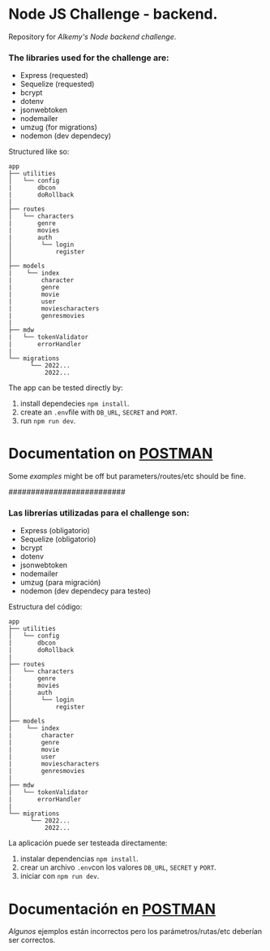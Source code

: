 # Node JS Challenge - backend.

Repository for _Alkemy's Node backend challenge_.

### The libraries used for the challenge are:

- Express (requested)
- Sequelize (requested)
- bcrypt
- dotenv
- jsonwebtoken
- nodemailer
- umzug (for migrations)
- nodemon (dev dependecy)

Structured like so:

```
app
├── utilities
│   └── config
|       dbcon
|       doRollback
|
├── routes
│   └── characters
|       genre
|       movies
|       auth
│        └── login
│            register
│
├── models
|    └── index
|        character
|        genre
|        movie
|        user
|        moviescharacters
|        genresmovies
|
├── mdw
|   └── tokenValidator
|       errorHandler
|
└── migrations
      └── 2022...
          2022...
```

The app can be tested directly by:

1. install dependecies `npm install`.
2. create an `.env`file with `DB_URL`, `SECRET` and `PORT`.
3. run `npm run dev`.

# Documentation on [POSTMAN](https://documenter.getpostman.com/view/22824785/VUjTmPey)

Some _examples_ might be off but parameters/routes/etc should be fine.

##########################

### Las librerías utilizadas para el challenge son:

- Express (obligatorio)
- Sequelize (obligatorio)
- bcrypt
- dotenv
- jsonwebtoken
- nodemailer
- umzug (para migración)
- nodemon (dev dependecy para testeo)

Estructura del código:

```
app
├── utilities
│   └── config
|       dbcon
|       doRollback
|
├── routes
│   └── characters
|       genre
|       movies
|       auth
│        └── login
│            register
│
├── models
|    └── index
|        character
|        genre
|        movie
|        user
|        moviescharacters
|        genresmovies
|
├── mdw
|   └── tokenValidator
|       errorHandler
|
└── migrations
      └── 2022...
          2022...
```

La aplicación puede ser testeada directamente:

1. instalar dependencias `npm install`.
2. crear un archivo `.env`con los valores `DB_URL`, `SECRET` y `PORT`.
3. iniciar con `npm run dev`.

# Documentación en [POSTMAN](https://documenter.getpostman.com/view/22824785/VUjTmPey)

_Algunos_ ejemplos están incorrectos pero los parámetros/rutas/etc deberían ser correctos.
